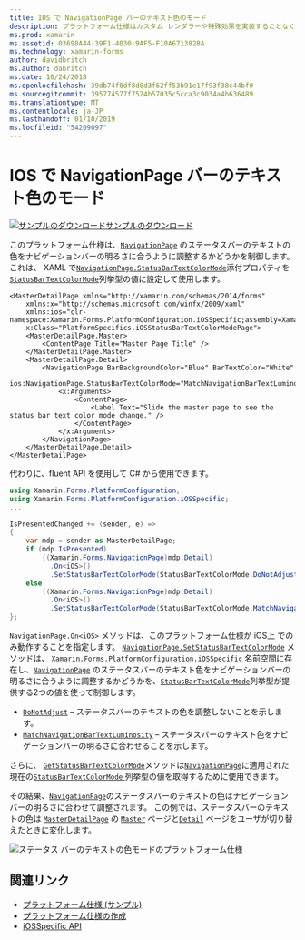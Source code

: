 ```yaml
---
title: IOS で NavigationPage バーのテキスト色のモード
description: プラットフォーム仕様はカスタム レンダラーや特殊効果を実装することなく、特定のプラットフォームでのみ利用できる機能の使用を可能にします。 この記事では、iOS プラットフォームに固有のナビゲーション バーの明るさがステータス バー、NavigationPage でテキストの色に一致するかどうかを制御するを使用する方法について説明します。
ms.prod: xamarin
ms.assetid: 03698A44-39F1-4030-9AF5-F10A6713828A
ms.technology: xamarin-forms
author: davidbritch
ms.author: dabritch
ms.date: 10/24/2018
ms.openlocfilehash: 39db74f8df8d8d3f62ff53b91e17f93f38c44bf0
ms.sourcegitcommit: 395774577f7524b57035c5cca3c9034a4b636489
ms.translationtype: MT
ms.contentlocale: ja-JP
ms.lasthandoff: 01/10/2019
ms.locfileid: "54209097"
---
```

# <a name="navigationpage-bar-text-color-mode-on-ios"></a>IOS で NavigationPage バーのテキスト色のモード

[![サンプルのダウンロード](~/media/shared/download.png)サンプルのダウンロード](https://developer.xamarin.com/samples/xamarin-forms/userinterface/platformspecifics/)

このプラットフォーム仕様は、[`NavigationPage`](xref:Xamarin.Forms.NavigationPage) のステータスバーのテキストの色をナビゲーションバーの明るさに合うように調整するかどうかを制御します。 これは、 XAML で[`NavigationPage.StatusBarTextColorMode`](xref:Xamarin.Forms.PlatformConfiguration.iOSSpecific.NavigationPage.StatusBarTextColorModeProperty)添付プロパティを[`StatusBarTextColorMode`](xref:Xamarin.Forms.PlatformConfiguration.iOSSpecific.StatusBarTextColorMode)列挙型の値に設定して使用します。

```xaml
<MasterDetailPage xmlns="http://xamarin.com/schemas/2014/forms"
    xmlns:x="http://schemas.microsoft.com/winfx/2009/xaml"
    xmlns:ios="clr-namespace:Xamarin.Forms.PlatformConfiguration.iOSSpecific;assembly=Xamarin.Forms.Core"
    x:Class="PlatformSpecifics.iOSStatusBarTextColorModePage">
    <MasterDetailPage.Master>
        <ContentPage Title="Master Page Title" />
    </MasterDetailPage.Master>
    <MasterDetailPage.Detail>
        <NavigationPage BarBackgroundColor="Blue" BarTextColor="White"
                        ios:NavigationPage.StatusBarTextColorMode="MatchNavigationBarTextLuminosity">
            <x:Arguments>
                <ContentPage>
                    <Label Text="Slide the master page to see the status bar text color mode change." />
                </ContentPage>
            </x:Arguments>
        </NavigationPage>
    </MasterDetailPage.Detail>
</MasterDetailPage>

```

代わりに、fluent API を使用して C# から使用できます。

```csharp
using Xamarin.Forms.PlatformConfiguration;
using Xamarin.Forms.PlatformConfiguration.iOSSpecific;
...

IsPresentedChanged += (sender, e) =>
{
    var mdp = sender as MasterDetailPage;
    if (mdp.IsPresented)
        ((Xamarin.Forms.NavigationPage)mdp.Detail)
          .On<iOS>()
          .SetStatusBarTextColorMode(StatusBarTextColorMode.DoNotAdjust);
    else
        ((Xamarin.Forms.NavigationPage)mdp.Detail)
          .On<iOS>()
          .SetStatusBarTextColorMode(StatusBarTextColorMode.MatchNavigationBarTextLuminosity);
};
```

`NavigationPage.On<iOS>` メソッドは、このプラットフォーム仕様が iOS上 でのみ動作することを指定します。 [`NavigationPage.SetStatusBarTextColorMode`](xref:Xamarin.Forms.PlatformConfiguration.iOSSpecific.NavigationPage.SetStatusBarTextColorMode(Xamarin.Forms.IPlatformElementConfiguration{Xamarin.Forms.PlatformConfiguration.iOS,Xamarin.Forms.NavigationPage},Xamarin.Forms.PlatformConfiguration.iOSSpecific.StatusBarTextColorMode)) メソッドは、 [`Xamarin.Forms.PlatformConfiguration.iOSSpecific`](xref:Xamarin.Forms.PlatformConfiguration.iOSSpecific) 名前空間に存在し、[`NavigationPage`](xref:Xamarin.Forms.NavigationPage) のステータスバーのテキスト色をナビゲーションバーの明るさに合うように調整するかどうかを、[`StatusBarTextColorMode`](xref:Xamarin.Forms.PlatformConfiguration.iOSSpecific.StatusBarTextColorMode)列挙型が提供する2つの値を使って制御します。

- [`DoNotAdjust`](xref:Xamarin.Forms.PlatformConfiguration.iOSSpecific.StatusBarTextColorMode.DoNotAdjust) – ステータスバーのテキストの色を調整しないことを示します。
- [`MatchNavigationBarTextLuminosity`](xref:Xamarin.Forms.PlatformConfiguration.iOSSpecific.StatusBarTextColorMode.MatchNavigationBarTextLuminosity) – ステータスバーのテキスト色をナビゲーションバーの明るさに合わせることを示します。

さらに、 [`GetStatusBarTextColorMode`](xref:Xamarin.Forms.PlatformConfiguration.iOSSpecific.NavigationPage.GetStatusBarTextColorMode(Xamarin.Forms.IPlatformElementConfiguration{Xamarin.Forms.PlatformConfiguration.iOS,Xamarin.Forms.NavigationPage}))メソッドは[`NavigationPage`](xref:Xamarin.Forms.NavigationPage)に適用された現在の[`StatusBarTextColorMode` ](xref:Xamarin.Forms.PlatformConfiguration.iOSSpecific.StatusBarTextColorMode)列挙型の値を取得するために使用できます。

その結果、[`NavigationPage`](xref:Xamarin.Forms.NavigationPage)のステータスバーのテキストの色はナビゲーションバーの明るさに合わせて調整されます。 この例では、ステータスバーのテキストの色は [`MasterDetailPage`](xref:Xamarin.Forms.MasterDetailPage) の [`Master`](xref:Xamarin.Forms.MasterDetailPage.Master) ページと[`Detail`](xref:Xamarin.Forms.MasterDetailPage.Detail) ページをユーザが切り替えたときに変化します。

![](status-bar-text-color-images/status-bar-text-color-mode.png "ステータス バーのテキストの色モードのプラットフォーム仕様")

## <a name="related-links"></a>関連リンク

- [プラットフォーム仕様 (サンプル)](https://developer.xamarin.com/samples/xamarin-forms/userinterface/platformspecifics/)
- [プラットフォーム仕様の作成](~/xamarin-forms/platform/platform-specifics/index.md#creating-platform-specifics)
- [iOSSpecific API](xref:Xamarin.Forms.PlatformConfiguration.iOSSpecific)
